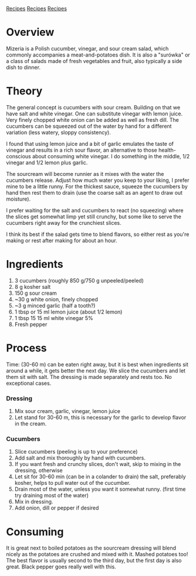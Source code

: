 [Recipes](../recipes)
[Recipes](../recipes/)
[Recipes](recipes)

# Overview
Mizeria is a Polish cucumber, vinegar, and sour cream salad, which commonly accompanies a meat-and-potatoes dish. It is also a "surówka" or a class of salads made of fresh vegetables and fruit, also typically a side dish to dinner. 

# Theory
The general concept is cucumbers with sour cream. Building on that we have salt and white vinegar. One can substitute vinegar with lemon juice. Very finely chopped white onion can be added as well as fresh dill. The cucumbers can be squeezed out of the water by hand for a different variation (less watery, sloppy consistency). 

I found that using lemon juice and a bit of garlic emulates the taste of vinegar and results in a rich sour flavor, an alternative to those health-conscious about consuming white vinegar. I do something in the middle, 1/2 vinegar and 1/2 lemon plus garlic.

The sourcream will become runnier as it mixes with the water the cucumbers release. Adjust how much water you keep to your liking, I prefer mine to be a little runny. For the thickest sauce, squeeze the cucumbers by hand then rest them to drain (use the coarse salt as an agent to draw out moisture).

I prefer waiting for the salt and cucumbers to react (no squeezing) where the slices get somewhat limp yet still crunchy, but some like to serve the cucumbers right away for the crunchiest slices.

I think its best if the salad gets time to blend flavors, so either rest as you're making or rest after making for about an hour.

# Ingredients
1. 3 cucumbers (roughly 850 g/750 g unpeeled/peeled)
1. 8 g kosher salt
1. 150 g sour cream
1. ~30 g white onion, finely chopped
1. ~3 g minced garlic (half a tooth?)
1. 1 tbsp or 15 ml lemon juice (about 1/2 lemon)
1. 1 tbsp 15 15 ml white vinegar 5%
1. Fresh pepper

# Process
Time: (30-60 m) can be eaten right away, but it is best when ingredients sit around a while, it gets better the next day.
We slice the cucumbers and let them sit with salt. The dressing is made separately and rests too.
No exceptional cases.

### Dressing
1. Mix sour cream, garlic, vinegar, lemon juice
1. Let stand for 30-60 m, this is necessary for the garlic to develop flavor in the cream.

### Cucumbers
1. Slice cucumbers (peeling is up to your preference)
1. Add salt and mix thoroughly by hand with cucumbers.
1. If you want fresh and crunchy slices, don't wait, skip to mixing in the dressing, otherwise
1. Let sit for 30-60 min (can be in a colander to drain) the salt, preferably kosher, helps to pull water out of the cucumber.
1. Drain most of the water, unless you want it somewhat runny. (first time try draining most of the water)
1. Mix in dressing.
1. Add onion, dill or pepper if desired

# Consuming
It is great next to boiled potatoes as the sourcream dressing will blend nicely as the potatoes are crushed and mixed with it. Mashed potatoes too!
The best flavor is usually second to the third day, but the first day is also great.
Black pepper goes really well with this. 

